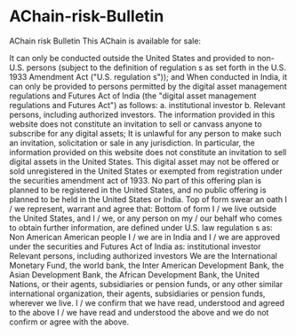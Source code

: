 # AChain-risk-Bulletin
AChain risk Bulletin This AChain is available for sale:

It can only be conducted outside the United States and provided to non-U.S. persons (subject to the definition of regulation s as set forth in the U.S. 1933 Amendment Act ("U.S. regulation s")); and When conducted in India, it can only be provided to persons permitted by the digital asset management regulations and Futures Act of India (the "digital asset management regulations and Futures Act") as follows: a. institutional investor b. Relevant persons, including authorized investors. The information provided in this website does not constitute an invitation to sell or canvass anyone to subscribe for any digital assets; It is unlawful for any person to make such an invitation, solicitation or sale in any jurisdiction. In particular, the information provided on this website does not constitute an invitation to sell digital assets in the United States. This digital asset may not be offered or sold unregistered in the United States or exempted from registration under the securities amendment act of 1933. No part of this offering plan is planned to be registered in the United States, and no public offering is planned to be held in the United States or India. Top of form swear an oath I / we represent, warrant and agree that: Bottom of form I / we live outside the United States, and I / we, or any person on my / our behalf who comes to obtain further information, are defined under U.S. law regulation s as: Non American American people I / we are in India and I / we are approved under the securities and Futures Act of India as: institutional investor Relevant persons, including authorized investors We are the International Monetary Fund, the world bank, the Inter American Development Bank, the Asian Development Bank, the African Development Bank, the United Nations, or their agents, subsidiaries or pension funds, or any other similar international organization, their agents, subsidiaries or pension funds, wherever we live. I / we confirm that we have read, understood and agreed to the above I / we have read and understood the above and we do not confirm or agree with the above.
